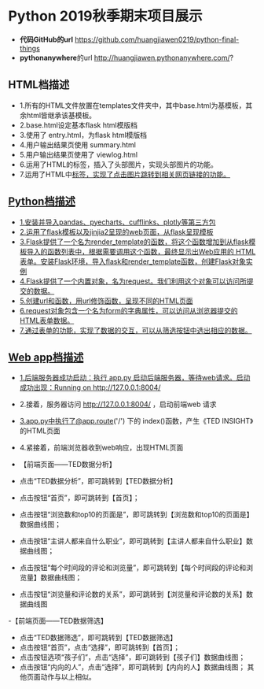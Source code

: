 # Python 2019秋季期末项目展示
- **代码GitHub的url** https://github.com/huangjiawen0219/python-final-things
- **pythonanywhere**的url http://huangjiawen.pythonanywhere.com/?

## HTML档描述
- 1.所有的HTML文件放置在templates文件夹中，其中base.html为基模板，其余html皆继承该基模板。
- 2.base.html设定基本flask html模版档
- 3.使用了 entry.html，为flask html模版档
- 4.用户输出结果页使用 summary.html
- 5.用户输出结果页使用了 viewlog.html
- 6.运用了HTML的<img>标签，插入了头部图片，实现头部图片的功能。
- 7.运用了HTML中<a href>标签，实现了点击图片跳转到相关网页链接的功能。

## Python档描述
- 1.安装并导入pandas、pyecharts、cufflinks、plotly等第三方包
- 2.运用了flask模板以及jinjia2呈现的web页面，从flask呈现模板
- 3.Flask提供了一个名为render_template的函数，将这个函数增加到从flask模板导入的函数列表中，根据需要调用这个函数，最终显示出Web应用的
  HTML表单。安装Flask环境，导入flask和render_template函数，创建Flask对象实例
- 4.Flask提供了一个内置对象，名为request。我们利用这个对象可以访问所提交的数据。
- 5.创建url和函数，用url修饰函数，呈现不同的HTML页面
- 6.request对象包含一个名为form的字典属性，可以访问从浏览器提交的HTML表单数据。
- 7.通过表单的功能，实现了数据的交互，可以从筛选按钮中选出相应的数据。

## Web app档描述
- 1.后端服务器成功启动：执行 app.py 启动后端服务器，等待web请求。启动成功出现：Running on http://127.0.0.1:8004/
- 2.接着，服务器访问 http://127.0.0.1:8004/ ，启动前端web 请求
- 3.app.py中执行了@app.route('/') 下的 index()函数，产生《TED INSIGHT》的HTML页面
- 4.紧接着，前端浏览器收到web响应，出现HTML页面


- 【前端页面——TED数据分析】
- 点击“TED数据分析”，即可跳转到【TED数据分析】
- 点击按钮“首页”，即可跳转到【首页】；
- 点击按钮“浏览数和top10的页面是”，即可跳转到【浏览数和top10的页面是】数据曲线图；
- 点击按钮“主讲人都来自什么职业”，即可跳转到【主讲人都来自什么职业】数据曲线图；
- 点击按钮“每个时间段的评论和浏览量”，即可跳转到【每个时间段的评论和浏览量】数据曲线图；
- 点击按钮“浏览量和评论数的关系”，即可跳转到【浏览量和评论数的关系】数据曲线图

-【前端页面——TED数据筛选】
- 点击“TED数据筛选”，即可跳转到【TED数据筛选】
- 点击按钮“首页”，点击“选择”，即可跳转到【首页】；
- 点击按钮选项“孩子们”，点击“选择”，即可跳转到【孩子们】数据曲线图；
- 点击按钮“内向的人”，点击“选择”，即可跳转到【内向的人】数据曲线图；
其他页面动作与以上相似。

